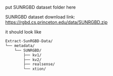 put SUNRGBD dataset folder here

SUNRGBD dataset download link:  https://rgbd.cs.princeton.edu/data/SUNRGBD.zip


it should look like 

```bash
Extract-SunRGBD-Data/
└── metadata/
    └── SUNRGBD/
        ├── kv1/
        ├── kv2/
        ├── realsense/
        └── xtion/
```
